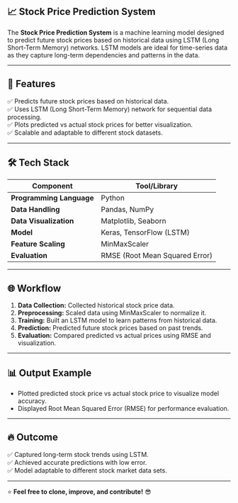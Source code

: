 ## 📈 **Stock Price Prediction System**  
The **Stock Price Prediction System** is a machine learning model designed to predict future stock prices based on historical data using LSTM (Long Short-Term Memory) networks. LSTM models are ideal for time-series data as they capture long-term dependencies and patterns in the data.  

---

## 🚀 **Features**  
✅ Predicts future stock prices based on historical data.  
✅ Uses LSTM (Long Short-Term Memory) network for sequential data processing.  
✅ Plots predicted vs actual stock prices for better visualization.  
✅ Scalable and adaptable to different stock datasets.  

---

## 🛠️ **Tech Stack**  
| Component | Tool/Library |
|-----------|--------------|
| **Programming Language** | Python |
| **Data Handling** | Pandas, NumPy |
| **Data Visualization** | Matplotlib, Seaborn |
| **Model** | Keras, TensorFlow (LSTM) |
| **Feature Scaling** | MinMaxScaler |
| **Evaluation** | RMSE (Root Mean Squared Error) |

---

## 🌐 **Workflow**  
1. **Data Collection:** Collected historical stock price data.  
2. **Preprocessing:** Scaled data using MinMaxScaler to normalize it.  
3. **Training:** Built an LSTM model to learn patterns from historical data.  
4. **Prediction:** Predicted future stock prices based on past trends.  
5. **Evaluation:** Compared predicted vs actual prices using RMSE and visualization.  

---

## 📊 **Output Example**  
- Plotted predicted stock price vs actual stock price to visualize model accuracy.  
- Displayed Root Mean Squared Error (RMSE) for performance evaluation.  

---

## 🔥 **Outcome**  
✅ Captured long-term stock trends using LSTM.  
✅ Achieved accurate predictions with low error.  
✅ Model adaptable to different stock market data sets.  

---

⭐ **Feel free to clone, improve, and contribute!** 😎

